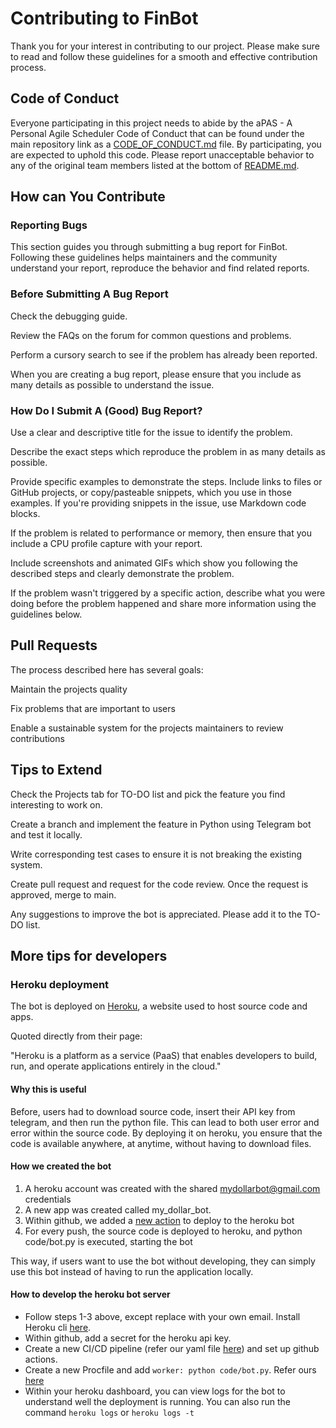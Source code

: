 # Contributing to FinBot

Thank you for your interest in contributing to our project. Please make sure to read and follow these guidelines for a smooth and effective contribution process.

## Code of Conduct

Everyone participating in this project needs to abide by the aPAS - A Personal Agile Scheduler Code of Conduct that can be found under the main repository link as a [CODE_OF_CONDUCT.md](https://github.com/vyshnavi-adusumelli/FinBot/blob/main/CODE_OF_CONDUCT.md) file. By participating, you are expected to uphold this code. Please report unacceptable behavior to any of the original team members listed at the bottom of [README.md](https://github.com/vyshnavi-adusumelli/FinBot/blob/main/README.md).

## How can You Contribute
 
### Reporting Bugs

This section guides you through submitting a bug report for FinBot. Following these guidelines helps maintainers and the community understand your report, reproduce the behavior and find related reports.

### Before Submitting A Bug Report

Check the debugging guide.

Review the FAQs on the forum for common questions and problems.

Perform a cursory search to see if the problem has already been reported.

When you are creating a bug report, please ensure that you include as many details as possible to understand the issue.

### How Do I Submit A (Good) Bug Report?

Use a clear and descriptive title for the issue to identify the problem.

Describe the exact steps which reproduce the problem in as many details as possible.

Provide specific examples to demonstrate the steps. Include links to files or GitHub projects, or copy/pasteable snippets, which you use in those examples. If you're providing snippets in the issue, use Markdown code blocks.

If the problem is related to performance or memory, then ensure that you include a CPU profile capture with your report.

Include screenshots and animated GIFs which show you following the described steps and clearly demonstrate the problem.

If the problem wasn't triggered by a specific action, describe what you were doing before the problem happened and share more information using the guidelines below.

## Pull Requests

The process described here has several goals:

Maintain the projects quality

Fix problems that are important to users

Enable a sustainable system for the projects maintainers to review contributions

## Tips to Extend

Check the Projects tab for TO-DO list and pick the feature you find interesting to work on.

Create a branch and implement the feature in Python using Telegram bot and test it locally.

Write corresponding test cases to ensure it is not breaking the existing system.

Create pull request and request for the code review. Once the request is approved, merge to main.

Any suggestions to improve the bot is appreciated. Please add it to the TO-DO list.

## More tips for developers
### Heroku deployment
The bot is deployed on [Heroku](https://www.heroku.com/), a website used to host source code and apps.

Quoted directly from their page:

"Heroku is a platform as a service (PaaS) that enables developers to build, run, and operate applications entirely in the cloud."


#### Why this is useful

Before, users had to download source code, insert their API key from telegram, and then run the python file. 
This can lead to both user error and error within the source code. By deploying it on heroku, you ensure that
the code is available anywhere, at anytime, without having to download files.


#### How we created the bot

1. A heroku account was created with the shared mydollarbot@gmail.com credentials
2. A new app was created called my_dollar_bot. 
3. Within github, we added a [new action](.github/workflows/deploy.yml) to deploy to the heroku bot
4. For every push, the source code is deployed to heroku, and python code/bot.py is executed, starting the bot

This way, if users want to use the bot without developing, they can simply use this bot instead of having to run the
application locally.

#### How to develop the heroku bot server

- Follow steps 1-3 above, except replace with your own email. Install Heroku cli [here](https://devcenter.heroku.com/articles/heroku-cli#download-and-install).
- Within github, add a secret for the heroku api key.
- Create a new CI/CD pipeline (refer our yaml file [here](.github/workflows/deploy.yml)) and set up github actions.
- Create a new Procfile and add `worker: python code/bot.py`. Refer ours [here](https://github.com/mtkumar123/MyDollarBot/blob/main/Procfile)
- Within your heroku dashboard, you can view logs for the bot to understand well the deployment is running. You can also run the command `heroku logs` or `heroku logs -t`
